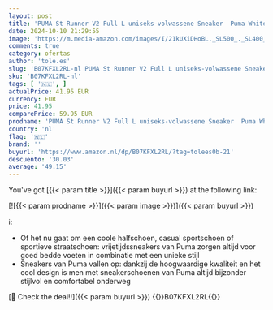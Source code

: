 ```yaml
---
layout: post
title: 'PUMA St Runner V2 Full L uniseks-volwassene Sneaker  Puma White Gray Violet  39 EU'
date: 2024-10-10 21:29:55
image: 'https://m.media-amazon.com/images/I/21kUXiDHoBL._SL500_._SL400_.jpg'
comments: true
category: ofertas
author: 'tole.es'
slug: 'B07KFXL2RL-nl PUMA St Runner V2 Full L uniseks-volwassene Sneaker Puma...'
sku: 'B07KFXL2RL-nl'
tags: [ '🇳🇱', ]
actualPrice: 41.95 EUR
currency: EUR
price: 41.95
comparePrice: 59.95 EUR
prodname: 'PUMA St Runner V2 Full L uniseks-volwassene Sneaker  Puma White Gray Violet  39 EU'
country: 'nl'
flag: '🇳🇱'
brand: ''
buyurl: 'https://www.amazon.nl/dp/B07KFXL2RL/?tag=tolees0b-21'
descuento: '30.03'
average: '49.15'
---
```


You've got [{{< param title >}}]({{< param buyurl >}}) at the following link:

[![{{< param prodname >}}]({{< param image >}})]({{< param buyurl >}})

ℹ️:

- Of het nu gaat om een coole halfschoen, casual sportschoen of sportieve straatschoen: vrijetijdssneakers van Puma zorgen altijd voor goed bedde voeten in combinatie met een unieke stijl
- Sneakers van Puma vallen op: dankzij de hoogwaardige kwaliteit en het cool design is men met sneakerschoenen van Puma altijd bijzonder stijlvol en comfortabel onderweg

[🛒 Check the deal!!]({{< param buyurl >}})
{{<world>}}B07KFXL2RL{{</world>}}
